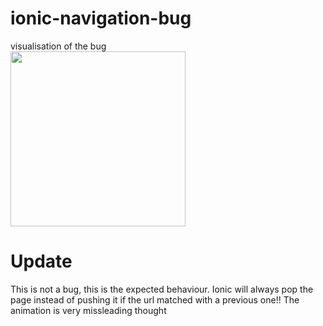 # ionic-navigation-bug

visualisation of the bug  
<img src="https://i.stack.imgur.com/XaNSd.png" height="280">


# Update

This is not a bug, this is the expected behaviour. Ionic will always pop the page instead of pushing it if the url matched with a previous one!! The animation is very missleading thought
